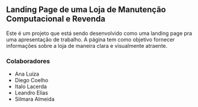 ## Landing Page de uma Loja de Manutenção Computacional e Revenda

Este é um projeto que está sendo desenvolvido como uma landing page pra uma apresentação de trabalho. A página tem como objetivo fornecer informações sobre a loja de maneira clara e visualmente atraente.

### Colaboradores

- Ana Luiza
- Diego Coelho
- Italo Lacerda
- Leandro Elias
- Silmara Almeida
